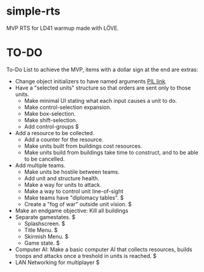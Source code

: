 # simple-rts
MVP RTS for LD41 warmup made with LÖVE.

# TO-DO

To-Do List to achieve the MVP, items with a dollar sign at the end are extras:

* Change object initializers to have named arguments [PIL link](https://www.lua.org/pil/5.3.html). 
* Have a "selected units" structure so that orders are sent only to those units.
  * Make minimal UI stating what each input causes a unit to do.
  * Make control-selection expansion.
  * Make box-selection.
  * Make shift-selection.
  * Add control-groups $
* Add a resource to be collected.
  * Add a counter for the resource.
  * Make units built from buildings cost resources.
  * Make units build from buildings take time to construct, and to be able to be cancelled.
* Add multiple teams.
  * Make units be hostile between teams.
  * Add unit and structure health.
  * Make a way for units to attack.
  * Make a way to control unit line-of-sight
  * Make teams have "diplomacy tables". $
  * Create a "fog of war" outside unit vision. $
* Make an endgame objective: Kill all buildings
* Separate gamestates. $
  * Splashscreen. $
  * Title Menu. $
  * Skirmish Menu. $
  * Game state. $
* Computer AI: Make a basic computer AI that collects resources, builds troops and attacks once a treshold in units is reached. $
* LAN Networking for multiplayer $